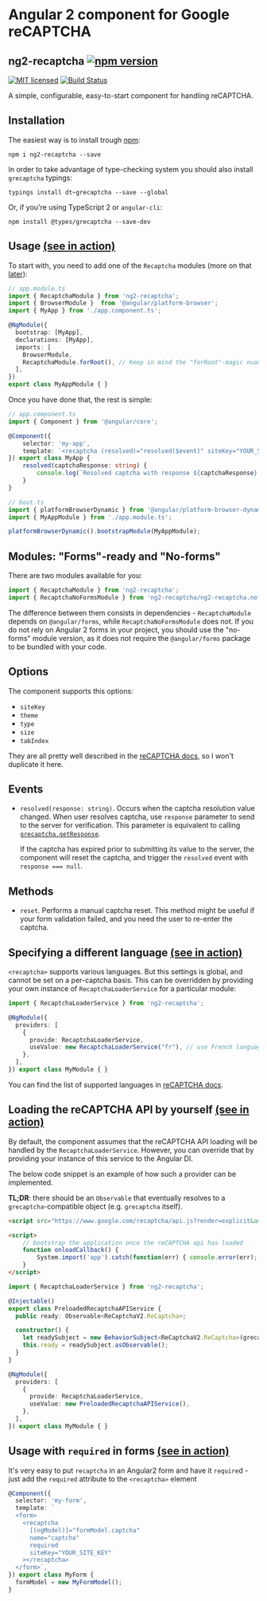 # Angular 2 component for Google reCAPTCHA

## ng2-recaptcha [![npm version](https://badge.fury.io/js/ng2-recaptcha.svg)](http://badge.fury.io/js/ng2-recaptcha)

[![MIT licensed](https://img.shields.io/badge/license-MIT-blue.svg)](https://raw.githubusercontent.com/dethariel/ng2-recaptcha/master/LICENSE)
[![Build Status](https://travis-ci.org/DethAriel/ng2-recaptcha.svg?branch=master)](https://travis-ci.org/DethAriel/ng2-recaptcha)

A simple, configurable, easy-to-start component for handling reCAPTCHA.

## Installation

The easiest way is to install trough [npm](https://www.npmjs.com/package/ng2-recaptcha):
```
npm i ng2-recaptcha --save
```

In order to take advantage of type-checking system you should also install `grecaptcha` typings:

```
typings install dt~grecaptcha --save --global
```

Or, if you're using TypeScript 2 or `angular-cli`:

```
npm install @types/grecaptcha --save-dev
```

## <a name="example-basic"></a>Usage [(see in action)](https://dethariel.github.io/ng2-recaptcha/basic)

To start with, you need to add one of the `Recaptcha` modules (more on that [later](#modules)):

```typescript
// app.module.ts
import { RecaptchaModule } from 'ng2-recaptcha';
import { BrowserModule }  from '@angular/platform-browser';
import { MyApp } from './app.component.ts';

@NgModule({
  bootstrap: [MyApp],
  declarations: [MyApp],
  imports: [
    BrowserModule,
    RecaptchaModule.forRoot(), // Keep in mind the "forRoot"-magic nuances!
  ],
})
export class MyAppModule { }
```

Once you have done that, the rest is simple:

```typescript
// app.component.ts
import { Component } from '@angular/core';

@Component({
    selector: 'my-app',
    template: `<recaptcha (resolved)="resolved($event)" siteKey="YOUR_SITE_KEY"></recaptcha>`,
}) export class MyApp {
    resolved(captchaResponse: string) {
        console.log(`Resolved captcha with response ${captchaResponse}:`);
    }
}
```

```typescript
// boot.ts
import { platformBrowserDynamic } from '@angular/platform-browser-dynamic';
import { MyAppModule } from './app.module.ts';

platformBrowserDynamic().bootstrapModule(MyAppModule);
```

## <a name="modules"></a>Modules: "Forms"-ready and "No-forms"

There are two modules available for you:

```typescript
import { RecaptchaModule } from 'ng2-recaptcha';
import { RecaptchaNoFormsModule } from 'ng2-recaptcha/ng2-recaptcha.noforms';
```

The difference between them consists in dependencies - `RecaptchaModule` depends on
`@angular/forms`, while `RecaptchaNoFormsModule` does not. If you do not rely on
Angular 2 forms in your project, you should use the "no-forms" module version, as
it does not require the `@angular/forms` package to be bundled with your code.

## Options

The component supports this options:

* `siteKey`
* `theme`
* `type`
* `size`
* `tabIndex`

They are all pretty well described in the [reCAPTCHA docs](https://developers.google.com/recaptcha/docs/display),
so I won't duplicate it here.

## Events

* `resolved(response: string)`. Occurs when the captcha resolution value changed.
  When user resolves captcha, use `response` parameter to send to the server for verification.
  This parameter is equivalent to calling [`grecaptcha.getResponse`](https://developers.google.com/recaptcha/docs/display#js_api).

  If the captcha has expired prior to submitting its value to the server, the component
  will reset the captcha, and trigger the `resolved` event with `response === null`.

## Methods

* `reset`. Performs a manual captcha reset. This method might be useful if your form
validation failed, and you need the user to re-enter the captcha.

## <a name="example-language"></a>Specifying a different language [(see in action)](https://dethariel.github.io/ng2-recaptcha/language)

`<recaptcha>` supports various languages. But this settings is global, and cannot be set
on a per-captcha basis. This can be overridden by providing your own instance of
`RecaptchaLoaderService` for a particular module:

```typescript
import { RecaptchaLoaderService } from 'ng2-recaptcha';

@NgModule({
  providers: [
    {
      provide: RecaptchaLoaderService,
      useValue: new RecaptchaLoaderService("fr"), // use French language
    },
  ],
}) export class MyModule { }
```

You can find the list of supported languages in [reCAPTCHA docs](https://developers.google.com/recaptcha/docs/language).

## <a name="example-preload-api"></a>Loading the reCAPTCHA API by yourself [(see in action)](https://dethariel.github.io/ng2-recaptcha/preload-api)

By default, the component assumes that the reCAPTCHA API loading will be handled
by the `RecaptchaLoaderService`. However, you can override that by providing your
instance of this service to the Angular DI.

The below code snippet is an example of how such a provider can be implemented.

**TL;DR**: there should be an `Observable` that eventually resolves to a
`grecaptcha`-compatible object (e.g. `grecaptcha` itself).

```html
<script src="https://www.google.com/recaptcha/api.js?render=explicit&amp;onload=onloadCallback"></script>

<script>
    // bootstrap the application once the reCAPTCHA api has loaded
    function onloadCallback() {
        System.import('app').catch(function(err) { console.error(err); });
    }
</script>
```

```typescript
import { RecaptchaLoaderService } from 'ng2-recaptcha';

@Injectable()
export class PreloadedRecaptchaAPIService {
  public ready: Observable<ReCaptchaV2.ReCaptcha>;

  constructor() {
    let readySubject = new BehaviorSubject<ReCaptchaV2.ReCaptcha>(grecaptcha);
    this.ready = readySubject.asObservable();
  }
}

@NgModule({
  providers: [
    {
      provide: RecaptchaLoaderService,
      useValue: new PreloadedRecaptchaAPIService(),
    },
  ],
}) export class MyModule { }
```

## <a name="example-forms"></a>Usage with `required` in forms [(see in action)](https://dethariel.github.io/ng2-recaptcha/forms)

It's very easy to put `recaptcha` in an Angular2 form and have it `require`d - just
add the `required` attribute to the `<recaptcha>` element

```typescript
@Component({
  selector: 'my-form',
  template: `
  <form>
    <recaptcha
      [(ngModel)]="formModel.captcha"
      name="captcha"
      required
      siteKey="YOUR_SITE_KEY"
    ></recaptcha>
  </form>`,
}) export class MyForm {
  formModel = new MyFormModel();
}
```
